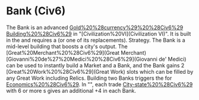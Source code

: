 # Bank (Civ6)

The Bank is an advanced [Gold%20%28currency%29%20%28Civ6%29](economic) [Building%20%28Civ6%29](building) in "[Civilization%20VI](Civilization VI)". It is built in the and requires a (or one of its replacements).
Strategy.
The Bank is a mid-level building that boosts a city's output. The [Great%20Merchant%20%28Civ6%29](Great Merchant) [Giovanni%20de%27%20Medici%20%28Civ6%29](Giovanni de' Medici) can be used to instantly build a Market and a Bank, and the Bank gains 2 [Great%20Work%20%28Civ6%29](Great Work) slots which can be filled by any Great Work including Relics.
Building two Banks triggers the for [Economics%20%28Civ6%29](Economics).
In "", each trade [City-state%20%28Civ6%29](city-state) with 6 or more s gives an additional +4 in each Bank.